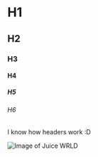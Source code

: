 # H1 
## H2
### H3
#### H4 
##### H5 
###### H6

I know how headers work :D

![Image of Juice WRLD](https://www.nme.com/wp-content/uploads/2019/12/Juice-WRLD-1392x884.jpg)
